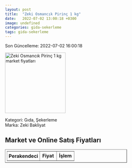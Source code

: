 ```yaml
---
layout: post
title:  "Zeki Osmancık Pirinç 1 kg"
date:   2022-07-02 13:00:18 +0300
image: undefined
categories: gida-sekerleme
tags: gida-sekerleme
---
```


Son Güncelleme: 2022-07-02 16:00:18

<img src="undefined" width="200" alt="Zeki Osmancık Pirinç 1 kg market fiyatları" />

Kategori: Gıda, Şekerleme
<br />
Marka: Zeki Bakliyat

<h2>Market ve Online Satış Fiyatları</h2>

<table border="1" style="padding: 5px;width:80%;">
  <tr>
    <td style="padding: 5px;"><strong>Perakendeci</strong></td>
    <td><strong>Fiyat</strong></td>
    <td><strong>İşlem</strong></td>
  </tr>
  
</table>
